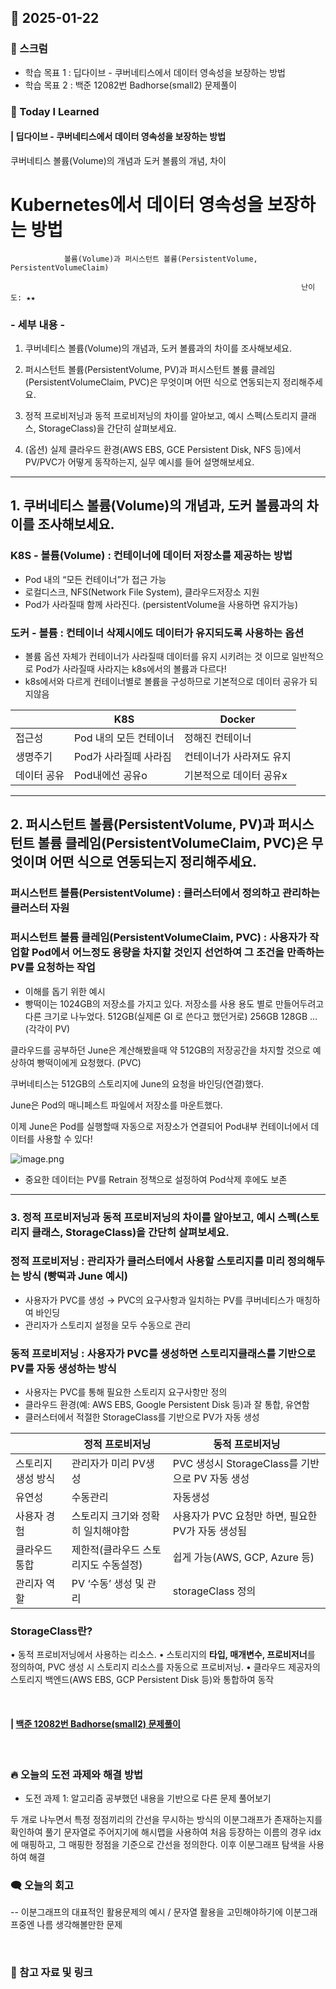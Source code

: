 ## 📆 2025-01-22

### 🔔 스크럼

- 학습 목표 1 : 딥다이브 - 쿠버네티스에서 데이터 영속성을 보장하는 방법
- 학습 목표 2 : 백준 12082번 Badhorse(small2) 문제풀이
  <br/>



### 🚀 Today I Learned


#### | 딥다이브 - 쿠버네티스에서 데이터 영속성을 보장하는 방법
쿠버네티스 볼륨(Volume)의 개념과 도커 볼륨의 개념, 차이 

# Kubernetes에서 데이터 영속성을 보장하는 방법

                볼륨(Volume)과 퍼시스턴트 볼륨(PersistentVolume, PersistentVolumeClaim)

                                                                     난이도: ★★

### - 세부 내용 -

1. 쿠버네티스 볼륨(Volume)의 개념과, 도커 볼륨과의 차이를 조사해보세요.

2. 퍼시스턴트 볼륨(PersistentVolume, PV)과 퍼시스턴트 볼륨 클레임(PersistentVolumeClaim, PVC)은 무엇이며 어떤 식으로 연동되는지 정리해주세요.

3. 정적 프로비저닝과 동적 프로비저닝의 차이를 알아보고, 예시 스펙(스토리지 클래스, StorageClass)을 간단히 살펴보세요.

4. (옵션) 실제 클라우드 환경(AWS EBS, GCE Persistent Disk, NFS 등)에서 PV/PVC가 어떻게 동작하는지, 실무 예시를 들어 설명해보세요.

---

## 1. 쿠버네티스 볼륨(Volume)의 개념과, 도커 볼륨과의 차이를 조사해보세요.

### K8S - 볼륨(Volume) : 컨테이너에 데이터 저장소를 제공하는 방법

- Pod 내의 “모든 컨테이너”가 접근 가능
- 로컬디스크, NFS(Network File System), 클라우드저장소 지원
- Pod가 사라질때 함께 사라진다. (persistentVolume을 사용하면 유지가능)

### 도커 - 볼륨 : 컨테이너 삭제시에도 데이터가 유지되도록 사용하는 옵션

- 볼륨 옵션 자체가 컨테이너가 사라질때 데이터를 유지 시키려는 것 이므로 일반적으로 Pod가 사라질때 사라지는 k8s에서의 볼륨과 다르다!
- k8s에서와 다르게 컨테이너별로 볼륨을 구성하므로 기본적으로 데이터 공유가 되지않음

 

|  | K8S | Docker |
| --- | --- | --- |
| 접근성 | Pod 내의 모든 컨테이너 | 정해진 컨테이너 |
| 생명주기 | Pod가 사라질떼 사라짐 | 컨테이너가 사라져도 유지 |
| 데이터 공유 | Pod내에선 공유o | 기본적으로 데이터 공유x |

---

## 2. 퍼시스턴트 볼륨(PersistentVolume, PV)과 퍼시스턴트 볼륨 클레임(PersistentVolumeClaim, PVC)은 무엇이며 어떤 식으로 연동되는지 정리해주세요.

### 퍼시스턴트 볼륨(PersistentVolume) : 클러스터에서 정의하고 관리하는 클러스터 자원

### 퍼시스턴트 볼륨 클레임(PersistentVolumeClaim, PVC) : 사용자가 작업할 Pod에서 어느정도 용량을 차지할 것인지 선언하여 그 조건을 만족하는 PV를 요청하는 작업

- 이해를 돕기 위한 예시 
- 빵떡이는 1024GB의 저장소를 가지고 있다.
저장소를 사용 용도 별로 만들어두려고 다른 크기로 나누었다.
512GB(실제론 GI 로 쓴다고 했던거로)
256GB 
128GB
… (각각이 PV)

클라우드를 공부하던 June은 계산해봤을때 약 512GB의 저장공간을 차지할 것으로 예상하여 빵떡이에게 요청했다. (PVC)

쿠버네티스는  512GB의 스토리지에 June의 요청을 바인딩(연결)했다.

June은 Pod의 매니페스트 파일에서 저장소를 마운트했다.

이제 June은 Pod를 실행할때 자동으로 저장소가 연결되어 Pod내부 컨테이너에서 데이터를 사용할 수 있다!

![image.png](https://prod-files-secure.s3.us-west-2.amazonaws.com/cf024025-486d-4514-84ae-3a7c5951c17c/ec850426-b6f3-4f98-9032-c302c4b7b615/image.png)

* 중요한 데이터는 PV를 Retrain 정책으로 설정하여 Pod삭제 후에도 보존

---

### 3. 정적 프로비저닝과 동적 프로비저닝의 차이를 알아보고, 예시 스펙(스토리지 클래스, StorageClass)을 간단히 살펴보세요.

### 정적 프로비저닝 : 관리자가 클러스터에서 사용할 스토리지를 미리 정의해두는 방식 (빵떡과 June 예시)

- 사용자가 PVC를 생성 → PVC의 요구사항과 일치하는 PV를 쿠버네티스가 매칭하여 바인딩
- 관리자가 스토리지 설정을 모두 수동으로 관리

### 동적 프로비저닝 : 사용자가 PVC를 생성하면 스토리지클래스를 기반으로 PV를 자동 생성하는 방식

- 사용자는 PVC를 통해 필요한 스토리지 요구사항만 정의
- 클라우드 환경(예: AWS EBS, Google Persistent Disk 등)과 잘 통합, 유연함
- 클러스터에서 적절한 StorageClass를 기반으로 PV가 자동 생성

|  | 정적 프로비저닝 | 동적 프로비저닝 |
| --- | --- | --- |
| 스토리지 생성 방식 | 관리자가 미리 PV생성 | PVC 생성시 StorageClass를 기반으로 PV 자동 생성 |
| 유연성 | 수동관리 | 자동생성 |
| 사용자 경험 | 스토리지 크기와 정확히 일치해야함 | 사용자가 PVC 요청만 하면, 필요한 PV가 자동 생성됨 |
| 클라우드 통합 | 제한적(클라우드 스토리지도 수동설정) | 쉽게 가능(AWS, GCP, Azure 등) |
| 관리자 역할 | PV ‘수동’ 생성 및 관리 | storageClass 정의 |

### **StorageClass란?**

• 동적 프로비저닝에서 사용하는 리소스.
• 스토리지의 **타입, 매개변수, 프로비저너**를 정의하여, PVC 생성 시 스토리지 리소스를 자동으로 프로비저닝.
• 클라우드 제공자의 스토리지 백엔드(AWS EBS, GCP Persistent Disk 등)와 통합하여 동작

<br/>

#### | [백준 12082번 Badhorse(small2) 문제풀이](https://github.com/availrum/newb/blob/main/Badhorsesmall2.cpp)

<br/>

### 🔥 오늘의 도전 과제와 해결 방법

- 도전 과제 1: 알고리즘 공부했던 내용을 기반으로 다른 문제 풀어보기
  <br/>

두 개로 나누면서 특정 정점끼리의 간선을 무시하는 방식의 이분그래프가 존재하는지를 확인하여 풀기
문자열로 주어지기에 해시맵을 사용하여 처음 등장하는 이름의 경우 idx에 매핑하고, 그 매핑한 정점을 기준으로 간선을 정의한다.
이후 이분그래프 탐색을 사용하여 해결

### 🗨️ 오늘의 회고

<!--
- 오늘의 학습 경험에 대한 자유로운 생각이나 느낀 점을 기록합니다.
- 성공적인 점, 개선해야 할 점, 새롭게 시도하고 싶은 방법 등을 포함할 수 있습니다.-->

-- 이분그래프의 대표적인 활용문제의 예시 / 문자열 활용을 고민해야하기에 이분그래프중엔 나름 생각해볼만한 문제

<br/>


### 📰 참고 자료 및 링크